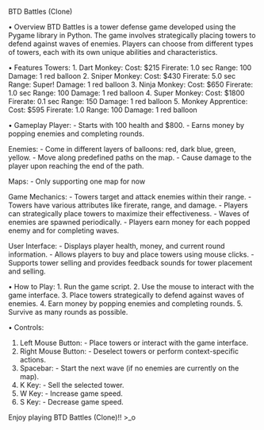 BTD Battles (Clone)

• Overview
BTD Battles is a tower defense game developed using the Pygame library in Python. The game involves strategically placing towers to defend against waves of enemies. Players can choose from different types of towers, each with its own unique abilities and characteristics.

• Features
  Towers:
    1. Dart Monkey:
        Cost: $215
        Firerate: 1.0 sec
        Range: 100
        Damage: 1 red balloon
    2. Sniper Monkey:
        Cost: $430
        Firerate: 5.0 sec
        Range: Super!
        Damage: 1 red balloon
    3. Ninja Monkey:
        Cost: $650
        Firerate: 1.0 sec
        Range: 100
        Damage: 1 red balloon
    4. Super Monkey:
        Cost: $1800
        Firerate: 0.1 sec
        Range: 150
        Damage: 1 red balloon
    5. Monkey Apprentice:
        Cost: $595
        Firerate: 1.0
        Range: 100
        Damage: 1 red balloon

• Gameplay
  Player:
    - Starts with 100 health and $800.
    - Earns money by popping enemies and completing rounds.

  Enemies:
    - Come in different layers of balloons: red, dark blue, green, yellow.
    - Move along predefined paths on the map.
    - Cause damage to the player upon reaching the end of the path.

   Maps:
    - Only supporting one map for now

  Game Mechanics:
    - Towers target and attack enemies within their range.
    - Towers have various attributes like firerate, range, and damage.
    - Players can strategically place towers to maximize their effectiveness.
    - Waves of enemies are spawned periodically.
    - Players earn money for each popped enemy and for completing waves.

  User Interface:
    - Displays player health, money, and current round information.
    - Allows players to buy and place towers using mouse clicks.
    - Supports tower selling and provides feedback sounds for tower placement and selling.

• How to Play:
    1. Run the game script.
    2. Use the mouse to interact with the game interface.
    3. Place towers strategically to defend against waves of enemies.
    4. Earn money by popping enemies and completing rounds.
    5. Survive as many rounds as possible.

• Controls:
  1. Left Mouse Button:
    - Place towers or interact with the game interface.
  2. Right Mouse Button:
    - Deselect towers or perform context-specific actions.
  3. Spacebar:
    - Start the next wave (if no enemies are currently on the map).
  4. K Key:
    - Sell the selected tower.
  5. W Key:
    - Increase game speed.
  6. S Key:
    - Decrease game speed.

Enjoy playing BTD Battles (Clone)!! >_o